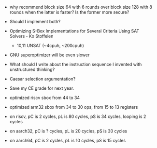 - why recommend block size 64 with 6 rounds over block size 128 with 8 rounds
  when the latter is faster? Is the former more secure?
- Should I implement both?

- Optimizing S-Box Implementations for Several Criteria Using SAT Solvers - Ko
  Stoffelen
    - 10,11 UNSAT (~4cpuh, ~200cpuh)
- GNU superoptimizer will be even slower
- What should I write about the instruction sequence I invented with
  unstructured thinking?

- Caesar selection argumentation?
- Save my CE grade for next year.

- optimized riscv sbox from 44 to 34
- optimized arm32 sbox from 34 to 30 ops, from 15 to 13 registers

- on riscv, pC is 2 cycles, pL is 80 cycles, pS is 34 cycles,
  looping is 2 cycles
- on aarch32, pC is ? cycles, pL is 20 cycles, pS is 30 cycles
- on aarch64, pC is 2 cycles, pL is 10 cycles, pS is 15 cycles

